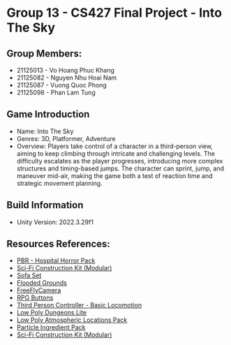 # Group 13 - CS427 Final Project - Into The Sky

## Group Members:
- 21125013 - Vo Hoang Phuc Khang
- 21125082 - Nguyen Nhu Hoai Nam
- 21125087 - Vuong Quoc Phong
- 21125098 - Phan Lam Tung

## Game Introduction
- Name: Into The Sky
- Genres: 3D, Platformer, Adventure
- Overview:
Players take control of a character in a third-person view, aiming to keep climbing through intricate and challenging levels. The difficulty escalates as the player progresses, introducing more complex structures and timing-based jumps. The character can sprint, jump, and maneuver mid-air, making the game both a test of reaction time and strategic movement planning.

## Build Information
- Unity Version: 2022.3.29f1

## Resources References:
- [PBR - Hospital Horror Pack](https://assetstore.unity.com/packages/3d/environments/pbr-hospital-horror-pack-free-80117)
- [Sci-Fi Construction Kit (Modular)](https://assetstore.unity.com/packages/3d/environments/sci-fi/sci-fi-construction-kit-modular-159280)
- [Sofa Set](https://assetstore.unity.com/packages/3d/props/sofa-set-260566)
- [Flooded Grounds](https://assetstore.unity.com/packages/3d/environments/flooded-grounds-48529)
- [FreeFlyCamera](https://assetstore.unity.com/packages/tools/camera/free-fly-camera-140739)
- [RPG Buttons](https://assetstore.unity.com/packages/2d/gui/icons/2d-rpg-button-7-278861)
- [Third Person Controller - Basic Locomotion](https://assetstore.unity.com/packages/tools/game-toolkits/third-person-controller-basic-locomotion-free-82048)
- [Low Poly Dungeons Lite](https://assetstore.unity.com/packages/3d/environments/dungeons/low-poly-dungeons-lite-177937)
- [Low Poly Atmospheric Locations Pack](https://assetstore.unity.com/packages/3d/environments/landscapes/low-poly-atmospheric-locations-pack-278928)
- [Particle Ingredient Pack](https://assetstore.unity.com/packages/vfx/particles/particle-ingredient-pack-38436)
- [Sci-Fi Construction Kit (Modular)](https://assetstore.unity.com/packages/3d/environments/sci-fi/sci-fi-construction-kit-modular-159280)
